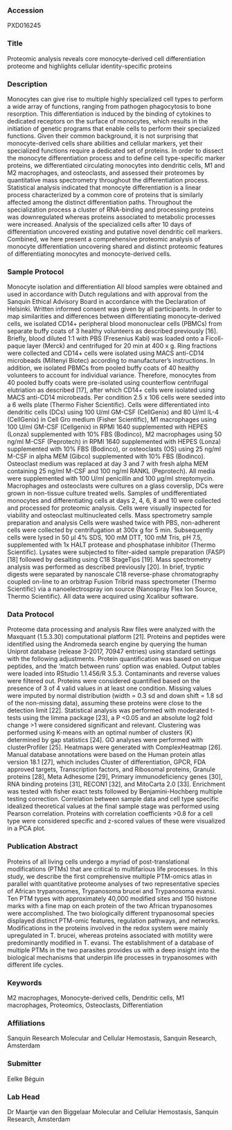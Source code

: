 ### Accession
PXD016245

### Title
Proteomic analysis reveals core monocyte-derived cell differentiation proteome and highlights cellular identity-specific proteins

### Description
Monocytes can give rise to multiple highly specialized cell types to perform a wide array of functions, ranging from pathogen phagocytosis to bone resorption. This differentiation is induced by the binding of cytokines to dedicated receptors on the surface of monocytes, which results in the initiation of genetic programs that enable cells to perform their specialized functions. Given their common background, it is not surprising that monocyte-derived cells share abilities and cellular markers, yet their specialized functions require a dedicated set of proteins. In order to dissect the monocyte differentiation process and to define cell type-specific marker proteins, we differentiated circulating monocytes into dendritic cells, M1 and M2 macrophages, and osteoclasts, and assessed their proteomes by quantitative mass spectrometry throughout the differentiation process. Statistical analysis indicated that monocyte differentiation is a linear process characterized by a common core of proteins that is similarly affected among the distinct differentiation paths. Throughout the specialization process a cluster of RNA-binding and processing proteins was downregulated whereas proteins associated to metabolic processes were increased. Analysis of the specialized cells after 10 days of differentiation uncovered existing and putative novel dendritic cell markers. Combined, we here present a comprehensive proteomic analysis of monocyte differentiation uncovering shared and distinct proteomic features of differentiating monocytes and monocyte-derived cells.

### Sample Protocol
Monocyte isolation and differentiation All blood samples were obtained and used in accordance with Dutch regulations and with approval from the Sanquin Ethical Advisory Board in accordance with the Declaration of Helsinki. Written informed consent was given by all participants. In order to map similarities and differences between differentiating monocyte-derived cells, we isolated CD14+ peripheral blood mononuclear cells (PBMCs) from separate buffy coats of 3 healthy volunteers as described previously [16]. Briefly, blood diluted 1:1 with PBS (Fresenius Kabi) was loaded onto a Ficoll-paque layer (Merck) and centrifuged for 20 min at 400 x g. Ring fractions were collected and CD14+ cells were isolated using MACS anti-CD14 microbeads (Miltenyi Biotec) according to manufacturer’s instructions. In addition, we isolated PBMCs from pooled buffy coats of 40 healthy volunteers to account for individual variance. Therefore, monocytes from 40 pooled buffy coats were pre-isolated using counterflow centrifugal elutriation as described [17], after which CD14+ cells were isolated using MACS anti-CD14 microbeads. Per condition 2.5 x 106 cells were seeded into a 6 wells plate (Thermo Fisher Scientific). Cells were differentiated into dendritic cells (DCs) using 100 U/ml GM-CSF (CellGenix) and 80 U/ml IL-4 (CellGenix) in Cell Gro medium (Fisher Scientific), M1 macrophages using 100 U/ml GM-CSF (Cellgenix) in RPMI 1640 supplemented with HEPES (Lonza) supplemented with 10% FBS (Bodinco), M2 macrophages using 50 ng/ml M-CSF (Peprotech) in RPMI 1640 supplemented with HEPES (Lonza) supplemented with 10% FBS (Bodinco), or osteoclasts (OS) using 25 ng/ml M-CSF in alpha MEM (Gibco) supplemented with 10% FBS (Bodinco). Osteoclast medium was replaced at day 3 and 7 with fresh alpha MEM containing 25 ng/ml M-CSF and 100 ng/ml RANKL (Peprotech). All media were supplemented with 100 U/ml penicillin and 100 µg/ml streptomycin. Macrophages and osteoclasts were cultures on a glass coverslip, DCs were grown in non-tissue culture treated wells. Samples of undifferentiated monocytes and differentiating cells at days 2, 4, 6, 8 and 10 were collected and processed for proteomic analysis. Cells were visually inspected for viability and osteoclast multinucleated cells. Mass spectrometry sample preparation and analysis  Cells were washed twice with PBS, non-adherent cells were collected by centrifugation at 300x g for 5 min. Subsequently cells were lysed in 50 µl 4% SDS, 100 mM DTT, 100 mM Tris, pH 7.5, supplemented with 1x HALT protease and phosphatase inhibitor (Thermo Scientific). Lysates were subjected to filter-aided sample preparation (FASP) [18] followed by desalting using C18 StageTips [19]. Mass spectrometry analysis was performed as described previously [20]. In brief, tryptic digests were separated by nanoscale C18 reverse-phase chromatography coupled on-line to an orbitrap Fusion Tribrid mass spectrometer (Thermo Scientific) via a nanoelectrospray ion source (Nanospray Flex Ion Source, Thermo Scientific). All data were acquired using Xcalibur software.

### Data Protocol
Proteome data processing and analysis  Raw files were analyzed with the Maxquant (1.5.3.30) computational platform [21]. Proteins and peptides were identified using the Andromeda search engine by querying the human Uniprot database (release 3-2017, 70947 entries) using standard settings with the following adjustments. Protein quantification was based on unique peptides, and the ‘match between runs’ option was enabled. Output tables were loaded into RStudio 1.1.456/R 3.5.3. Contaminants and reverse values were filtered out. Proteins were considered quantified based on the presence of 3 of 4 valid values in at least one condition. Missing values were imputed by normal distribution (width = 0.3 sd and down shift = 1.8 sd of the non-missing data), assuming these proteins were close to the detection limit [22]. Statistical analysis was performed with moderated t-tests using the limma package [23], a P <0.05 and an absolute log2 fold change >1 were considered significant and relevant. Clustering was performed using K-means with an optimal number of clusters (K) determined by gap statistics [24]. GO analyses were performed with clusterProfiler [25]. Heatmaps were generated with ComplexHeatmap [26]. Manual database annotations were based on the Human protein atlas version 18.1 [27], which includes Cluster of differentiation, GPCR, FDA approved targets, Transcription factors,  and Ribosomal proteins, Granule proteins [28], Meta Adhesome [29], Primary immunodeficiency genes [30], RNA binding proteins [31], RECON1 [32], and MitoCarta 2.0 [33]. Enrichment was tested with fisher exact tests followed by Benjamini-Hochberg multiple testing correction. Correlation between sample data and cell type specific idealized theoretical values at the final sample stage was performed using Pearson correlation. Proteins with correlation coefficients >0.8 for a cell type were considered specific and z-scored values of these were visualized in a PCA plot.

### Publication Abstract
Proteins of all living cells undergo a myriad of post-translational modifications (PTMs) that are critical to multifarious life processes. In this study, we describe the first comprehensive multiple PTM-omics atlas in parallel with quantitative proteome analyses of two representative species of African trypanosomes, Trypanosoma brucei and Trypanosoma evansi. Ten PTM types with approximately 40,000 modified sites and 150 histone marks with a fine map on each protein of the two African trypanosomes were accomplished. The two biologically different trypanosomal species displayed distinct PTM-omic features, regulation pathways, and networks. Modifications in the proteins involved in the redox system were mainly upregulated in T.&#xa0;brucei, whereas proteins associated with motility were predominantly modified in T.&#xa0;evansi. The establishment of a database of multiple PTMs in the two parasites provides us with a deep insight into the biological mechanisms that underpin life processes in trypanosomes with different life cycles.

### Keywords
M2 macrophages, Monocyte-derived cells, Dendritic cells, M1 macrophages, Proteomics, Osteoclasts, Differentiation

### Affiliations
Sanquin Research
Molecular and Cellular Hemostasis, Sanquin Research, Amsterdam

### Submitter
Eelke Béguin

### Lab Head
Dr Maartje van den Biggelaar
Molecular and Cellular Hemostasis, Sanquin Research, Amsterdam


